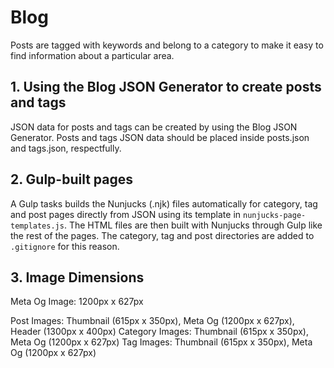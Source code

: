 # Blog
Posts are tagged with keywords and belong to a category to make it easy to find information about a particular area.

## 1. Using the Blog JSON Generator to create posts and tags
JSON data for posts and tags can be created by using the Blog JSON Generator. Posts and tags JSON data should be placed inside posts.json and tags.json, respectfully.

## 2. Gulp-built pages
A Gulp tasks builds the Nunjucks (.njk) files automatically for category, tag and post pages directly from JSON using its template in `nunjucks-page-templates.js`. The HTML files are then built with Nunjucks through Gulp like the rest of the pages. The category, tag and post directories are added to `.gitignore` for this reason.

## 3. Image Dimensions
Meta Og Image: 1200px x 627px

Post Images: Thumbnail (615px x 350px), Meta Og (1200px x 627px), Header (1300px x 400px)
Category Images: Thumbnail (615px x 350px), Meta Og (1200px x 627px)
Tag Images: Thumbnail (615px x 350px), Meta Og (1200px x 627px)
